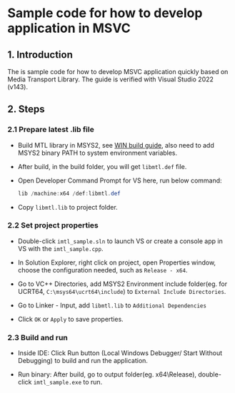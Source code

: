 # Sample code for how to develop application in MSVC

## 1. Introduction

The is sample code for how to develop MSVC application quickly based on Media Transport Library. The guide is verified with Visual Studio 2022 (v143).

## 2. Steps

### 2.1 Prepare latest .lib file

* Build MTL library in MSYS2, see [WIN build guide](../../../doc/build_WIN.md), also need to add MSYS2 binary PATH to system environment variables.

* After build, in the build folder, you will get `libmtl.def` file.

* Open Developer Command Prompt for VS here, run below command:

    ```powershell
    lib /machine:x64 /def:libmtl.def
    ```

* Copy `libmtl.lib` to project folder.

### 2.2 Set project properties

* Double-click `imtl_sample.sln` to launch VS or create a console app in VS with the `imtl_sample.cpp`.

* In Solution Explorer, right click on project, open Properties window, choose the configuration needed, such as `Release - x64`.

* Go to VC++ Directories, add MSYS2 Environment include folder(eg. for UCRT64, `C:\msys64\ucrt64\include`) to `External Include Directories`.

* Go to Linker - Input, add `libmtl.lib` to `Additional Dependencies`

* Click `OK` or `Apply` to save properties.

### 2.3 Build and run

* Inside IDE: Click Run button (Local Windows Debugger/ Start Without Debugging) to build and run the application.

* Run binary: After build, go to output folder(eg. x64\Release), double-click `imtl_sample.exe` to run.
